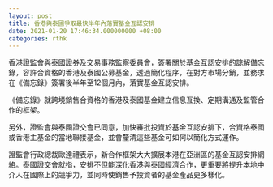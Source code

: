 ```yaml
---
layout: post
title: 香港與泰國爭取最快半年內落實基金互認安排
date: 2021-01-20 17:46:34.000000000 +08:00
categories: rthk
---
```


香港證監會與泰國證券及交易事務監察委員會，簽署關於基金互認安排的諒解備忘錄，容許合資格的香港及泰國公募基金，透過簡化程序，在對方市場分銷，並務求在《備忘錄》簽署後半年至12個月內，落實基金互認安排。

《備忘錄》就跨境銷售合資格的香港及泰國基金建立信息互換、定期溝通及監管合作的框架。

另外，證監會與泰國證交會已同意，加快審批投資於基金互認安排下，合資格泰國或香港主基金的當地聯接基金，並會釐清這些基金可如何以簡化方式運作。

證監會行政總裁歐達禮表示，新合作框架大大擴展本港在亞洲區的基金互認安排網絡。泰國證交會就指，安排不但能深化香港與泰國經濟合作，更重要將提升本地中介人在國際上的競爭力，並同時使銷售予投資者的基金產品更多樣化。
